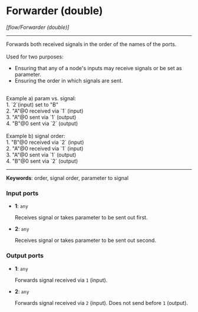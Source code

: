 # Forwarder (double)

_[flow/Forwarder (double)]_

---

Forwards both received signals in the order of the names of the ports.<br>
<br>
Used for two purposes:<br>
* Ensuring that any of a node's inputs may receive signals or be set as parameter.<br>
* Ensuring the order in which signals are sent.<br>
<br>
Example a) param vs. signal:<br>
1. `2`(input) set to "B"<br>
2. "A"@0 received via `1` (input)<br>
3. "A"@0 sent via `1` (output)<br>
4. "B"@0 sent via `2` (output)<br>
<br>
Example b) signal order:<br>
1. "B"@0 received via `2` (input)<br>
2. "A"@0 received via `1` (input)<br>
3. "A"@0 sent via `1` (output)<br>
4. "B"@0 sent via `2` (output)<br>

---

__Keywords__: order, signal order, parameter to signal

### Input ports

* __1__: ` any `

    Receives signal or takes parameter to be sent out first.<br>


* __2__: ` any `

    Receives signal or takes parameter to be sent out second.<br>

### Output ports

* __1__: ` any `

    Forwards signal received via `1` (input).<br>


* __2__: ` any `

    Forwards signal received via `2` (input). Does not send before `1` (output).<br>

